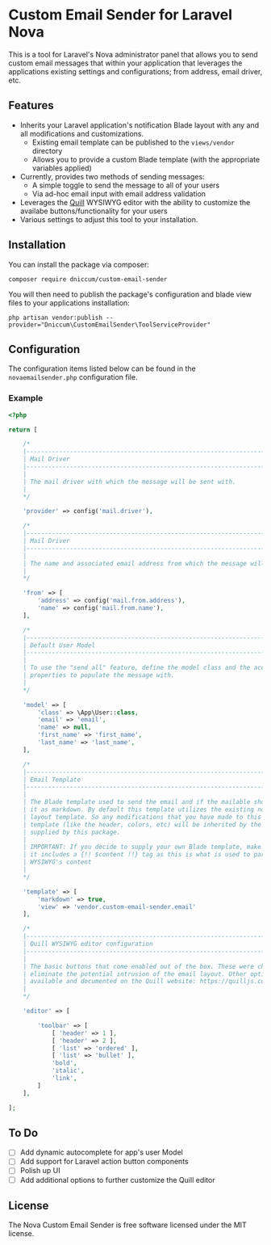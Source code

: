 # Custom Email Sender for Laravel Nova

This is a tool for Laravel's Nova administrator panel that allows you to send custom email messages that within your application that leverages the applications existing settings and configurations; from address, email driver, etc.

## Features

* Inherits your Laravel application's notification Blade layout with any and all modifications and customizations.
    * Existing email template can be published to the `views/vendor` directory
    * Allows you to provide a custom Blade template (with the appropriate variables applied)
* Currently, provides two methods of sending messages:
    * A simple toggle to send the message to all of your users
    * Via ad-hoc email input with email address validation
* Leverages the [Quill](https://quilljs.com/docs) WYSIWYG editor with the ability to customize the availabe buttons/functionality for your users
* Various settings to adjust this tool to your installation.

## Installation

You can install the package via composer:

```
composer require dniccum/custom-email-sender
```

You will then need to publish the package's configuration and blade view files to your applications installation:

```
php artisan vendor:publish --provider="Dniccum\CustomEmailSender\ToolServiceProvider"
```

## Configuration

The configuration items listed below can be found in the `novaemailsender.php` configuration file.

### Example

```php
<?php

return [

    /*
    |--------------------------------------------------------------------------
    | Mail Driver
    |--------------------------------------------------------------------------
    |
    | The mail driver with which the message will be sent with.
    |
    */

    'provider' => config('mail.driver'),

    /*
    |--------------------------------------------------------------------------
    | Mail Driver
    |--------------------------------------------------------------------------
    |
    | The name and associated email address from which the message will be sent.
    |
    */

    'from' => [
        'address' => config('mail.from.address'),
        'name' => config('mail.from.name'),
    ],

    /*
    |--------------------------------------------------------------------------
    | Default User Model
    |--------------------------------------------------------------------------
    |
    | To use the "send all" feature, define the model class and the accompanying
    | properties to populate the message with.
    |
    */

    'model' => [
        'class' => \App\User::class,
        'email' => 'email',
        'name' => null,
        'first_name' => 'first_name',
        'last_name' => 'last_name',
    ],

    /*
    |--------------------------------------------------------------------------
    | Email Template
    |--------------------------------------------------------------------------
    |
    | The Blade template used to send the email and if the mailable should parse
    | it as markdown. By default this template utilizes the existing notification
    | layout template. So any modifications that you have made to this layout
    | template (like the header, colors, etc) will be inherited by the view
    | supplied by this package.
    |
    | IMPORTANT: If you decide to supply your own Blade template, make sure that
    | it includes a {!! $content !!} tag as this is what is used to parse the
    | WYSIWYG's content
    |
    */

    'template' => [
        'markdown' => true,
        'view' => 'vendor.custom-email-sender.email'
    ],

    /*
    |--------------------------------------------------------------------------
    | Quill WYSIWYG editor configuration
    |--------------------------------------------------------------------------
    |
    | The basic buttons that come enabled out of the box. These were chosen to
    | eliminate the potential intrusion of the email layout. Other options are
    | available and documented on the Quill website: https://quilljs.com/docs
    |
    */

    'editor' => [

        'toolbar' => [
            [ 'header' => 1 ],
            [ 'header' => 2 ],
            [ 'list' => 'ordered' ],
            [ 'list' => 'bullet' ],
            'bold',
            'italic',
            'link',
        ]
    ],

];
```

## To Do

- [ ] Add dynamic autocomplete for app's user Model
- [ ] Add support for Laravel action button components
- [ ] Polish up UI
- [ ] Add additional options to further customize the Quill editor

## License

The Nova Custom Email Sender is free software licensed under the MIT license.

